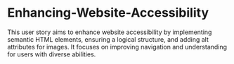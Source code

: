 # Enhancing-Website-Accessibility
This user story aims to enhance website accessibility by implementing semantic HTML elements, ensuring a logical structure, and adding alt attributes for images. It focuses on improving navigation and understanding for users with diverse abilities.
